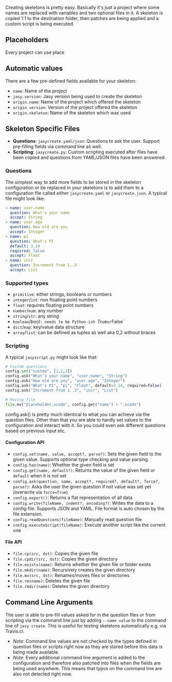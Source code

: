 Creating skeletons is pretty easy. Basically it's just a project where some names are replaced with variables and two optional files in it. A skeleton is copied 1:1 to the destination folder, then patches are being applied and a custom script is being executed.

## Placeholders

Every project can use place

## Automatic values

There are a few pre-defined fields available for your skeleton:

* `name`: Name of the project
* `jasy.version`: Jasy version being used to create the skeleton
* `origin.name`: Name of the project which offered the skeleton
* `origin.version`: Version of the project offered the skeleton
* `origin.skeleton`: Name of the skeleton which was used

## Skeleton Specific Files

* **Questions**: `jasycreate.yaml/json`: Questions to ask the user. Support pre-filling fields via command line as well.
* **Scripting**: `jasycreate.py`: Custom scripting executed after files have been copied and questions from YAML/JSON files have been answered.

### Questions

The simplest way to add more fields to be stored in the skeleton configuration or be replaced in your skeletons is to add them to a configuration file called either `jasycreate.yaml` or `jasycreate.json`. A typical file might look like:

```yaml
- name: user.name
  question: What's your name
  accept: String
- name: user.age
  question: How old are you
  accept: Integer
- name: pi
  question: What's PI
  default: 3.14
  required: false
  accept: Float
- name: incr
  question: Increment from 1..3
  accept: List
```

### Supported types

* `primitive`: either strings, booleans or numbers
* `integer`/`int`: non floating point numbers
* `float`: requires floating point numbers
* `number`/`num`: any number
* `string`/`str`: any string
* `boolean`/bool`: needs to be Python-ish `True` or `False`
* `dict`/`map`: key/value data structure
* `array`/`list`: can be defined as tuples as well aka 0,2 without braces

### Scripting

A typical `jasyscript.py` might look like that:

```python
# Custom questions
config.set("custom", [1,2,3])
config.ask("What's your name", "user.name", "String")
config.ask("How old are you", "user.age", "Integer")
config.ask("What's PI", "pi", "Float", default=3.14, required=False)
config.ask("Increment from 1..3", "incr", "List")

# Moving file
file.mv("placeholder.xcode", config.get("name") + ".xcode")
```

config.ask() is pretty much identical to what you can achieve via the question files. Other than that you are able to hardly set values to the configuration and interact with it. So you could even ask different questions based on previous input etc.

#### Configuration API

* `config.set(name, value, accept?, parse?)`: Sets the given field to the given value. Supports optional type checking and value parsing.
* `config.has(name)`: Whether the given field is set
* `config.get(name, default?)`: Returns the value of the given field or `default` when it is not set
* `config.ask(question, name, accept?, required?, default?, force?, parse?)`: Asks the user the given question if not value was set yet (overwrite via `force=True`)
* `config.export()`: Returns a flat representation of all data
* `config.write(fileName, indent?, encoding?)`: Writes the data to a config file. Supports JSON and YAML. File format is auto chosen by the file extension.
* `config.readQuestions(fileName)`: Manually read question file 
* `config.executeScript(fileName)`: Execute another script like the current one

#### File API

* `file.cp(src, dst)`: Copies the given file
* `file.cpdir(src, dst)`: Copies the given directory
* `file.exists(name)`: Returns whether the given file or folder exists
* `file.mkdir(name)`: Recursively creates the given directory
* `file.mv(src, dst)`: Renames/moves files or directories
* `file.rm(name)`: Deletes the given file
* `file.rmdir(name)`: Deletes the given directory

## Command Line Arguments

The user is able to pre-fill values asked for in the question files or from scripting via the command line just by adding `--name value` to the command line of `jasy create`. This is useful for testing skeletons automatically e.g. via Travis.ci.

* *Note*: Command line values are not checked by the types defined in question files or scripts right now as they are stored before this data is being made available.
* *Note*: Every additional command line argument is added to the configuration and therefore also patched into files when the fields are being used anywhere. This means that typos on the command line are also not detected right now.